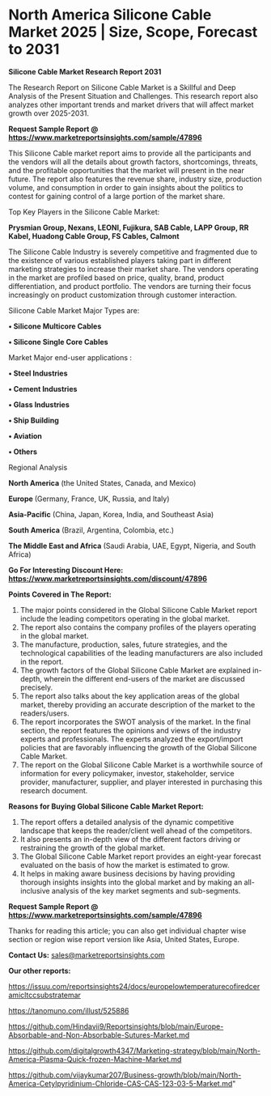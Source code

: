 # North America Silicone Cable Market 2025 | Size, Scope, Forecast to 2031

<strong>Silicone Cable Market Research Report 2031</strong>

The Research Report on Silicone Cable Market is a Skillful and Deep Analysis of the Present Situation and Challenges. This research report also analyzes other important trends and market drivers that will affect market growth over 2025-2031.

<strong>Request Sample Report @ <a href=https://www.marketreportsinsights.com/sample/47896>https://www.marketreportsinsights.com/sample/47896</a></strong>

This Silicone Cable market report aims to provide all the participants and the vendors will all the details about growth factors, shortcomings, threats, and the profitable opportunities that the market will present in the near future. The report also features the revenue share, industry size, production volume, and consumption in order to gain insights about the politics to contest for gaining control of a large portion of the market share.

Top Key Players in the Silicone Cable Market:

<strong>Prysmian Group, Nexans, LEONI, Fujikura, SAB Cable, LAPP Group, RR Kabel, Huadong Cable Group, FS Cables, Calmont</strong>

The Silicone Cable Industry is severely competitive and fragmented due to the existence of various established players taking part in different marketing strategies to increase their market share. The vendors operating in the market are profiled based on price, quality, brand, product differentiation, and product portfolio. The vendors are turning their focus increasingly on product customization through customer interaction.

Silicone Cable Market Major Types are:

<strong>•  Silicone Multicore Cables

•  Silicone Single Core Cables</strong>

Market Major end-user applications :

<strong>•  Steel Industries

•  Cement Industries

•  Glass Industries

•  Ship Building

•  Aviation

•  Others</strong>

Regional Analysis

</u><strong><b>North America</b></strong> (the United States, Canada, and Mexico)

<strong><b>Europe </b></strong>(Germany, France, UK, Russia, and Italy)

<strong><b>Asia-Pacific</b></strong> (China, Japan, Korea, India, and Southeast Asia)

<strong><b>South America</b></strong> (Brazil, Argentina, Colombia, etc.)

<strong><b>The Middle East and Africa</b></strong> (Saudi Arabia, UAE, Egypt, Nigeria, and South Africa)

<strong>Go For Interesting Discount Here: <a href=https://www.marketreportsinsights.com/discount/47896>https://www.marketreportsinsights.com/discount/47896</a></strong>

<strong>Points Covered in The Report:</strong>
<ol>
  <li>The major points considered in the Global Silicone Cable Market report include the leading competitors operating in the global market.</li>
  <li>The report also contains the company profiles of the players operating in the global market.</li>
  <li>The manufacture, production, sales, future strategies, and the technological capabilities of the leading manufacturers are also included in the report.</li>
  <li>The growth factors of the Global Silicone Cable Market are explained in-depth, wherein the different end-users of the market are discussed precisely.</li>
  <li>The report also talks about the key application areas of the global market, thereby providing an accurate description of the market to the readers/users.</li>
  <li>The report incorporates the SWOT analysis of the market. In the final section, the report features the opinions and views of the industry experts and professionals. The experts analyzed the export/import policies that are favorably influencing the growth of the Global Silicone Cable Market.</li>
  <li>The report on the Global Silicone Cable Market is a worthwhile source of information for every policymaker, investor, stakeholder, service provider, manufacturer, supplier, and player interested in purchasing this research document.</li>
</ol>
<strong>Reasons for Buying Global Silicone Cable Market Report:</strong>

<ol>
  <li>The report offers a detailed analysis of the dynamic competitive landscape that keeps the reader/client well ahead of the competitors.</li>
  <li>It also presents an in-depth view of the different factors driving or restraining the growth of the global market.</li>
  <li>The Global Silicone Cable Market report provides an eight-year forecast evaluated on the basis of how the market is estimated to grow.</li>
  <li>It helps in making aware business decisions by having providing thorough insights insights into the global market and by making an all-inclusive analysis of the key market segments and sub-segments.</li>
</ol>
<strong>Request Sample Report @ <a href=https://www.marketreportsinsights.com/sample/47896>https://www.marketreportsinsights.com/sample/47896</a></strong>


Thanks for reading this article; you can also get individual chapter wise section or region wise report version like Asia, United States, Europe.

<strong>Contact Us:</strong>
sales@marketreportsinsights.com

<strong>Our other reports:</strong>

<a href=https://issuu.com/reportsinsights24/docs/europelowtemperaturecofiredceramicltccsubstratemar>https://issuu.com/reportsinsights24/docs/europelowtemperaturecofiredceramicltccsubstratemar</a>

<a href=https://tanomuno.com/illust/525886>https://tanomuno.com/illust/525886</a>

<a href=https://github.com/Hindavii9/Reportsinsights/blob/main/Europe-Absorbable-and-Non-Absorbable-Sutures-Market.md>https://github.com/Hindavii9/Reportsinsights/blob/main/Europe-Absorbable-and-Non-Absorbable-Sutures-Market.md</a>

<a href=https://github.com/digitalgrowth4347/Marketing-strategy/blob/main/North-America-Plasma-Quick-frozen-Machine-Market.md>https://github.com/digitalgrowth4347/Marketing-strategy/blob/main/North-America-Plasma-Quick-frozen-Machine-Market.md</a>

<a href=https://github.com/vijaykumar207/Business-growth/blob/main/North-America-Cetylpyridinium-Chloride-CAS-CAS-123-03-5-Market.md>https://github.com/vijaykumar207/Business-growth/blob/main/North-America-Cetylpyridinium-Chloride-CAS-CAS-123-03-5-Market.md</a>"
